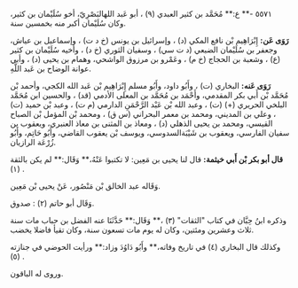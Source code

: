 ٥٥٧١ -** ع:** مُحَمَّد بن كثير العبدي (٩) ، أبو عَبد اللهالبَصْرِيّ، أخو سُلَيْمان بن كثير، وكان سُلَيْمان أكبر منه بخمسين سنة.

**رَوَى عَن:** إِبْرَاهِيم بْن نافع المكي (د) ، وإسرائيل بن يونس (خ د ت) ، وإسماعيل بن عياش، وجعفر بن سُلَيْمان الضبعي (د ت سي) ، وسفيان الثوري (خ د) ، وأخيه سُلَيْمان بن كثير (ع) ، وشعبة بن الحجاج (خ م) ، وعَمْرو بن مرزوق الواشحي، وهمام بن يحيى (د) ، وأبي عوانة الوضاح بن عَبد اللَّهِ.

**رَوَى عَنه:** البخاري (ت) ، وأَبُو داود، وأَبُو مسلم إِبْرَاهِيم بْن عَبد الله الكجي، وأحمد بْن مُحَمَّد بْن أَبي بكر المقدمي، وأَحْمَد بن مُحَمَّد بن المعلى الأدمي (قد) ، والحسين ابن مُحَمَّد البلخي الحريري (+) (ت) ، وعبد الله بْن عَبْد الرَّحْمَنِ الدارمي (م ت) ، وعبد بْن حميد (ت) ، وعلي بن المديني، ومحمد بن معمر البحراني (س ق) ، ومحمد بْن المؤمل بْن الصباح القيسي، ومحمد بن يحيى الذهلي (د) ، ومعاذ بن المثنى بن معاذ العنبري، ويعقوب بن سفيان الفارسي، ويعقوب بن شَيْبَةالسدوسي، ويوسف بْن يعقوب القاضي، وأَبُو حَاتِم، وأَبُو زُرْعَة الرازيان.

**قال أبو بكر بْن أَبي خيثمة:** قال لنا يحيى بن مَعِين: لا تكتبوا عَنْهُ،** وَقَال:** لم يكن بالثقة (١) .

وَقَاله عبد الخالق بْن مَنْصُور، عَنْ يحيى بْن مَعِين.

وَقَال أبو حاتم (٢) : صدوق.

وذكره ابنُ حِبَّان في كتاب "الثقات" (٣) ،** وَقَال:** حَدَّثَنَا عنه الفضل بن حباب مات سنة ثلاث وعشرين ومئتين، وكان له يوم مات تسعون سنة، وكان تقيأ فاضلا يخضب.

وكذلك قال البخاري (٤) في تاريخ وفاته،** وأَبُو دَاوُدَ وزاد:** ورأيت الحوضي في جنازته (٥) .

وروى له الباقون.